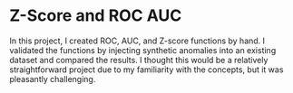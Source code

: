 # Z-Score and ROC AUC
In this project, I created ROC, AUC, and Z-score functions by hand. I validated the functions by injecting synthetic anomalies into an existing dataset and compared the results. I thought this would be a relatively straightforward project due to my familiarity with the concepts, but it was pleasantly challenging. 
